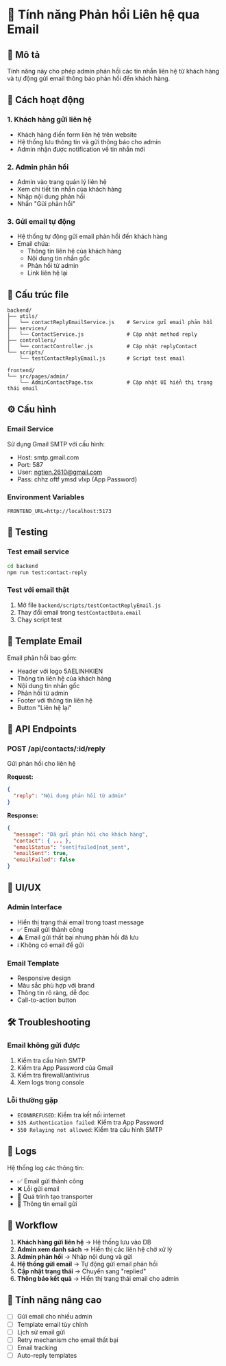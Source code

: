 # 📧 Tính năng Phản hồi Liên hệ qua Email

## 🎯 Mô tả

Tính năng này cho phép admin phản hồi các tin nhắn liên hệ từ khách hàng và tự động gửi email thông báo phản hồi đến khách hàng.

## 🚀 Cách hoạt động

### 1. Khách hàng gửi liên hệ

- Khách hàng điền form liên hệ trên website
- Hệ thống lưu thông tin và gửi thông báo cho admin
- Admin nhận được notification về tin nhắn mới

### 2. Admin phản hồi

- Admin vào trang quản lý liên hệ
- Xem chi tiết tin nhắn của khách hàng
- Nhập nội dung phản hồi
- Nhấn "Gửi phản hồi"

### 3. Gửi email tự động

- Hệ thống tự động gửi email phản hồi đến khách hàng
- Email chứa:
  - Thông tin liên hệ của khách hàng
  - Nội dung tin nhắn gốc
  - Phản hồi từ admin
  - Link liên hệ lại

## 📁 Cấu trúc file

```
backend/
├── utils/
│   └── contactReplyEmailService.js    # Service gửi email phản hồi
├── services/
│   └── ContactService.js              # Cập nhật method reply
├── controllers/
│   └── contactController.js           # Cập nhật replyContact
└── scripts/
    └── testContactReplyEmail.js       # Script test email

frontend/
└── src/pages/admin/
    └── AdminContactPage.tsx           # Cập nhật UI hiển thị trạng thái email
```

## ⚙️ Cấu hình

### Email Service

Sử dụng Gmail SMTP với cấu hình:

- Host: smtp.gmail.com
- Port: 587
- User: ngtien.2610@gmail.com
- Pass: chhz oftf ymsd vlxp (App Password)

### Environment Variables

```env
FRONTEND_URL=http://localhost:5173
```

## 🧪 Testing

### Test email service

```bash
cd backend
npm run test:contact-reply
```

### Test với email thật

1. Mở file `backend/scripts/testContactReplyEmail.js`
2. Thay đổi email trong `testContactData.email`
3. Chạy script test

## 📧 Template Email

Email phản hồi bao gồm:

- Header với logo 5AELINHKIEN
- Thông tin liên hệ của khách hàng
- Nội dung tin nhắn gốc
- Phản hồi từ admin
- Footer với thông tin liên hệ
- Button "Liên hệ lại"

## 🔧 API Endpoints

### POST /api/contacts/:id/reply

Gửi phản hồi cho liên hệ

**Request:**

```json
{
  "reply": "Nội dung phản hồi từ admin"
}
```

**Response:**

```json
{
  "message": "Đã gửi phản hồi cho khách hàng",
  "contact": { ... },
  "emailStatus": "sent|failed|not_sent",
  "emailSent": true,
  "emailFailed": false
}
```

## 🎨 UI/UX

### Admin Interface

- Hiển thị trạng thái email trong toast message
- ✅ Email gửi thành công
- ⚠️ Email gửi thất bại nhưng phản hồi đã lưu
- ℹ️ Không có email để gửi

### Email Template

- Responsive design
- Màu sắc phù hợp với brand
- Thông tin rõ ràng, dễ đọc
- Call-to-action button

## 🛠️ Troubleshooting

### Email không gửi được

1. Kiểm tra cấu hình SMTP
2. Kiểm tra App Password của Gmail
3. Kiểm tra firewall/antivirus
4. Xem logs trong console

### Lỗi thường gặp

- `ECONNREFUSED`: Kiểm tra kết nối internet
- `535 Authentication failed`: Kiểm tra App Password
- `550 Relaying not allowed`: Kiểm tra cấu hình SMTP

## 📝 Logs

Hệ thống log các thông tin:

- ✅ Email gửi thành công
- ❌ Lỗi gửi email
- 🔧 Quá trình tạo transporter
- 📧 Thông tin email gửi

## 🔄 Workflow

1. **Khách hàng gửi liên hệ** → Hệ thống lưu vào DB
2. **Admin xem danh sách** → Hiển thị các liên hệ chờ xử lý
3. **Admin phản hồi** → Nhập nội dung và gửi
4. **Hệ thống gửi email** → Tự động gửi email phản hồi
5. **Cập nhật trạng thái** → Chuyển sang "replied"
6. **Thông báo kết quả** → Hiển thị trạng thái email cho admin

## 🎯 Tính năng nâng cao

- [ ] Gửi email cho nhiều admin
- [ ] Template email tùy chỉnh
- [ ] Lịch sử email gửi
- [ ] Retry mechanism cho email thất bại
- [ ] Email tracking
- [ ] Auto-reply templates
